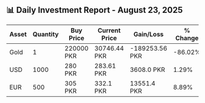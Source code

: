 ## 📊 Daily Investment Report - August 23, 2025

| Asset | Quantity | Buy Price | Current Price | Gain/Loss | % Change |
|-------|----------|-----------|----------------|------------|----------|
| Gold | 1 | 220000 PKR | 30746.44 PKR | -189253.56 PKR | -86.02% |
| USD | 1000 | 280 PKR | 283.61 PKR | 3608.0 PKR | 1.29% |
| EUR | 500 | 305 PKR | 332.1 PKR | 13551.4 PKR | 8.89% |
